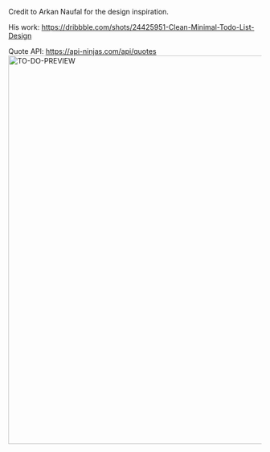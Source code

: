 Credit to Arkan Naufal for the design inspiration.

His work: https://dribbble.com/shots/24425951-Clean-Minimal-Todo-List-Design

Quote API: https://api-ninjas.com/api/quotes
<img width="638" height="773" alt="TO-DO-PREVIEW" src="https://github.com/user-attachments/assets/6035ff3e-c7ed-4386-843c-e2ce34c97075" />
